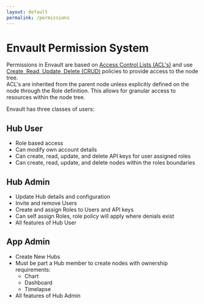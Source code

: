 ```yaml
---
layout: default
permalink: /permissions
---
```


# Envault Permission System
Permissions in Envault are based on [Access Control Lists (ACL's)](https://en.wikipedia.org/wiki/Access-control_list) and use [Create, Read, Update, Delete (CRUD)](https://en.wikipedia.org/wiki/Create,_read,_update_and_delete) policies to provide access to the node tree. \
ACL's are inherited from the parent node unless explicitly defined on the node through the Role definition. This allows for granular access to resources within the node tree. 

Envault has three classes of users:

## Hub User
- Role based access
- Can modify own account details
- Can create, read, update, and delete API keys for user assigned roles
- Can create, read, update, and delete nodes within the roles boundaries

## Hub Admin
- Update Hub details and configuration
- Invite and remove Users
- Create and assign Roles to Users and API keys
- Can self assign Roles, role policy will apply where denials exist
- All features of Hub User

## App Admin
- Create New Hubs
- Must be part a Hub member to create nodes with ownership requirements:
  - Chart
  - Dashboard
  - Timelapse
- All features of Hub Admin
